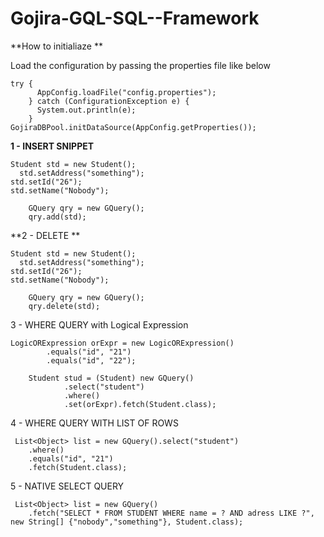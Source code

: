 # Gojira-GQL-SQL--Framework

**How to initialiaze **

Load the configuration by passing the properties file like below

    try {
          AppConfig.loadFile("config.properties");
        } catch (ConfigurationException e) {
          System.out.println(e);
        }
    GojiraDBPool.initDataSource(AppConfig.getProperties());    
    
**1 - INSERT SNIPPET**
   
   	Student std = new Student();
	  std.setAddress("something");
  	std.setId("26");
    std.setName("Nobody");

		GQuery qry = new GQuery();
		qry.add(std);


**2 - DELETE **

    Student std = new Student();
	  std.setAddress("something");
  	std.setId("26");
    std.setName("Nobody");

		GQuery qry = new GQuery();
		qry.delete(std);
    
3 - WHERE QUERY with Logical Expression

    LogicORExpression orExpr = new LogicORExpression()
		    .equals("id", "21")
		    .equals("id", "22");
		
		Student stud = (Student) new GQuery()
				.select("student")
				.where()
				.set(orExpr).fetch(Student.class);
	
 4 - WHERE QUERY WITH LIST OF ROWS
 
     List<Object> list = new GQuery().select("student")
        .where()
        .equals("id", "21")
        .fetch(Student.class);
    
 5 - NATIVE SELECT QUERY
    
     List<Object> list = new GQuery()
        .fetch("SELECT * FROM STUDENT WHERE name = ? AND adress LIKE ?", new String[] {"nobody","something"}, Student.class);
        
        
